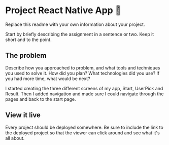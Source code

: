 # Project React Native App 📱

Replace this readme with your own information about your project.

Start by briefly describing the assignment in a sentence or two. Keep it short and to the point.

## The problem

Describe how you approached to problem, and what tools and techniques you used to solve it. How did you plan? What technologies did you use? If you had more time, what would be next?

I started creating the three different screens of my app, Start, UserPick and Result. Then I added navigation and made sure I could navigate through the pages and back to the start page.

## View it live

Every project should be deployed somewhere. Be sure to include the link to the deployed project so that the viewer can click around and see what it's all about.
